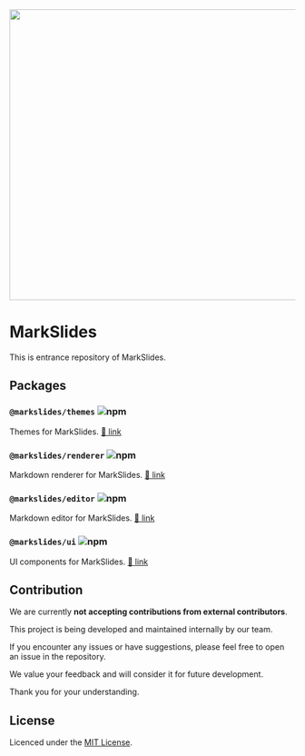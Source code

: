 <div align="center">
  <img src="https://raw.githubusercontent.com/markslides/markslides/main/apps/web/public/logo_github_readme.svg" width="512px" height="auto" />
</div>

# MarkSlides

This is entrance repository of MarkSlides.

## Packages

### `@markslides/themes` ![npm](https://img.shields.io/npm/v/@markslides/themes.svg)
Themes for MarkSlides.
[🔗 link](https://github.com/markslides/markslides/tree/main/packages/themes)

### `@markslides/renderer` ![npm](https://img.shields.io/npm/v/@markslides/renderer.svg)
Markdown renderer for MarkSlides.
[🔗 link](https://github.com/markslides/markslides/tree/main/packages/renderer)

### `@markslides/editor` ![npm](https://img.shields.io/npm/v/@markslides/editor.svg)
Markdown editor for MarkSlides.
[🔗 link](https://github.com/markslides/markslides/tree/main/packages/editor)

### `@markslides/ui` ![npm](https://img.shields.io/npm/v/@markslides/ui.svg)
UI components for MarkSlides.
[🔗 link](https://github.com/markslides/markslides/tree/main/packages/ui)

## Contribution

We are currently **not accepting contributions from external contributors**.

This project is being developed and maintained internally by our team.

If you encounter any issues or have suggestions, please feel free to open an issue in the repository.

We value your feedback and will consider it for future development.

Thank you for your understanding.

## License

Licenced under the [MIT License](https://raw.githubusercontent.com/markslides/markslides/main/LICENSE).
